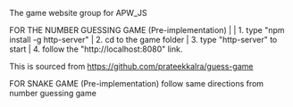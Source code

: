 The game website group for APW_JS

FOR THE NUMBER GUESSING GAME (Pre-implementation)
| 
| 1. type "npm install -g http-server" 
| 2. cd to the game folder
| 3. type "http-server" to start
| 4. follow the "http://localhost:8080" link.

This is sourced from https://github.com/prateekkalra/guess-game 

FOR SNAKE GAME (Pre-implementation)
follow same directions from number guessing game
